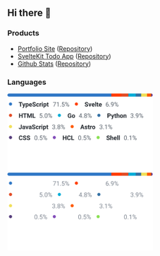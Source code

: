 ## Hi there 👋

### Products

- [Portfolio Site](https://www.reizt.dev) ([Repository](https://github.com/reizt/portfolio.astro))
- [SvelteKit Todo App](https://todo.reizt.dev) ([Repository](https://github.com/reizt/todo.svelte))
- [Github Stats](https://gh.reizt.dev/api/top-langs.svg?userName=reizt) ([Repository](https://github.com/reizt/github-stats))

### Languages

<a href="https://github.com/reizt#gh-light-mode-only">
  <img src="./top-langs.light.svg" width="330" class="languages light"/>
</a>
<a href="https://github.com/reizt#gh-dark-mode-only">
  <img src="./top-langs.dark.svg" width="330" class="languages dark"/>
</a>
